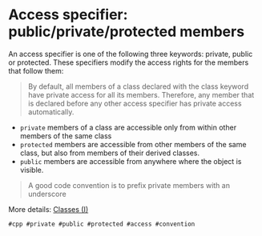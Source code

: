 # Access specifier: public/private/protected members

An access specifier is one of the following three keywords: private, public or protected. These specifiers modify the access rights for the members that follow them:

> By default, all members of a class declared with the class keyword have private access for all its members. Therefore, any member that is declared before any other access specifier has private access automatically. 

* ``private`` members of a class are accessible only from within other members of the same class
* ``protected`` members are accessible from other members of the same class, but also from members of their derived classes.
* ``public`` members are accessible from anywhere where the object is visible.

> A good code convention is to prefix private members with an underscore

More details: [Classes (I)](https://cplusplus.com/doc/tutorial/classes/)

    #cpp #private #public #protected #access #convention
